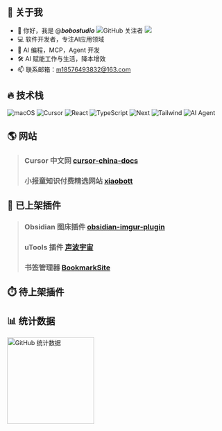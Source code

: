 ## 👀 关于我

- 👋 你好，我是 @𝒃𝒐𝒃𝒐𝒔𝒕𝒖𝒅𝒊𝒐 ![GitHub 关注者](https://img.shields.io/github/followers/bobostudio?style=social) ![](https://komarev.com/ghpvc/?username=bobostudio&label=visitors)
- 💻 软件开发者，专注AI应用领域
- 🤖 AI 编程，MCP，Agent 开发
- 🛠️ AI 赋能工作与生活，降本增效
- 📫 联系邮箱：m18576493832@163.com

## 🔥 技术栈

![macOS](https://img.shields.io/badge/操作系统-macOS-informational?style=flat-square&logo=apple&logoColor=white) ![Cursor](https://img.shields.io/badge/编辑器-Cursor-blue?style=flat-square&logo=cursor&logoColor=white) ![React](https://img.shields.io/badge/React-blue?style=flat-square&logo=react&logoColor=white) ![TypeScript](https://img.shields.io/badge/TypeScript-blue?style=flat-square&logo=typescript&logoColor=white) ![Next](https://img.shields.io/badge/Next-blue?style=flat-square&logo=nextdotjs&logoColor=white) ![Tailwind](https://img.shields.io/badge/Tailwind-blue?style=flat-square&logo=tailwind-css&logoColor=white) ![AI Agent](https://img.shields.io/badge/AI%20Agent-blue?style=flat-square&logo=ai&logoColor=white)

## 🌎 网站

> ### Cursor 中文网 [cursor-china-docs](https://www.bobostudio.eu.org/)
> ### 小报童知识付费精选网站 [xiaobott](https://xiaobott.netlify.app/)


## 🎉 已上架插件

> ### Obsidian 图床插件 [obsidian-imgur-plugin](https://github.com/bobostudio/obsidian-imgur-plugin)
> ### uTools 插件 [声波宇宙](https://www.u-tools.cn/plugins/detail/%E5%A3%B0%E6%B3%A2%E5%AE%87%E5%AE%99/)
> ### 书签管理器 [BookmarkSite](https://chromewebstore.google.com/detail/bookmarksite/eogkgndkljbnkkkfohjbgcohgkaokipa?hl=zh-CN&utm_source=ext_sidebar)


## ⏱️ 待上架插件


## 📊 统计数据

<p align="left">
<img alt="GitHub 统计数据" height='200' src="https://github-readme-stats.vercel.app/api?username=bobostudio&show_icons=true&include_all_commits=true&locale=cn">
</p> 
